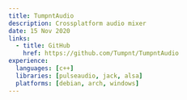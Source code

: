 ```yaml
---
title: TumpntAudio
description: Crossplatform audio mixer
date: 15 Nov 2020
links:
  - title: GitHub
    href: https://github.com/Tumpnt/TumpntAudio
experience:
  languages: [c++]
  libraries: [pulseaudio, jack, alsa]
  platforms: [debian, arch, windows]
---
```

